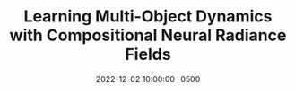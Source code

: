 ---
layout: post
title: Learning Multi-Object Dynamics with Compositional Neural Radiance Fields
authors: Danny Driess, Zhiao Huang, Yunzhu Li, Russ Tedrake, Marc Toussaint
venue: CoRL, 2022
published: 2022-
link: https://arxiv.org/abs/2202.11855
date: 2022-12-02 10:00:00 -0500
location: Online
leader: Yan Ding
tags:
- Learning and Planning
---